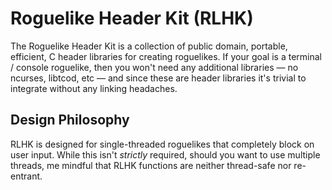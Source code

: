 # Roguelike Header Kit (RLHK)

The Roguelike Header Kit is a collection of public domain, portable,
efficient, C header libraries for creating roguelikes. If your goal is
a terminal / console roguelike, then you won't need any additional
libraries — no ncurses, libtcod, etc — and since these are header
libraries it's trivial to integrate without any linking headaches.

## Design Philosophy

RLHK is designed for single-threaded roguelikes that completely block
on user input. While this isn't *strictly* required, should you want
to use multiple threads, me mindful that RLHK functions are neither
thread-safe nor re-entrant.
